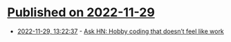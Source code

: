 # [Published on 2022-11-29](index.md)

* [2022-11-29, 13:22:37](https://news.ycombinator.com/item?id=33787239) - [Ask HN: Hobby coding that doesn’t feel like work](https://news.ycombinator.com/item?id=33787239)

